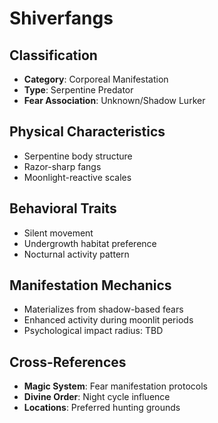 # Shiverfangs

## Classification
- **Category**: Corporeal Manifestation
- **Type**: Serpentine Predator
- **Fear Association**: Unknown/Shadow Lurker

## Physical Characteristics
- Serpentine body structure
- Razor-sharp fangs
- Moonlight-reactive scales

## Behavioral Traits
- Silent movement
- Undergrowth habitat preference
- Nocturnal activity pattern

## Manifestation Mechanics
- Materializes from shadow-based fears
- Enhanced activity during moonlit periods
- Psychological impact radius: TBD

## Cross-References
- **Magic System**: Fear manifestation protocols
- **Divine Order**: Night cycle influence
- **Locations**: Preferred hunting grounds